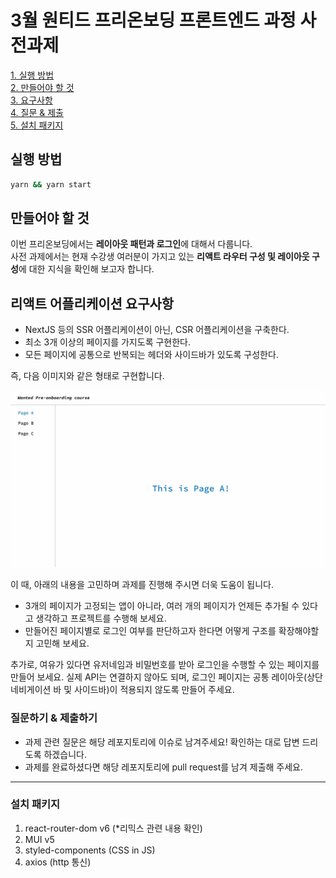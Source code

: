 # 3월 원티드 프리온보딩 프론트엔드 과정 사전과제

[1. 실행 방법](#실행-방법)  
[2. 만들어야 할 것](#만들어야-할-것)  
[3. 요구사항](#리액트-어플리케이션-요구사항)  
[4. 질문 & 제출](#질문하기--제출하기)  
[5. 설치 패키지](#설치-패키지)

## 실행 방법

```bash
yarn && yarn start
```

## 만들어야 할 것

이번 프리온보딩에서는 **레이아웃 패턴과 로그인**에 대해서 다룹니다.  
사전 과제에서는 현재 수강생 여러분이 가지고 있는 **리액트 라우터 구성 및 레이아웃 구성**에 대한 지식을 확인해 보고자 합니다.

## 리액트 어플리케이션 요구사항

- NextJS 등의 SSR 어플리케이션이 아닌, CSR 어플리케이션을 구축한다.
- 최소 3개 이상의 페이지를 가지도록 구현한다.
- 모든 페이지에 공통으로 반복되는 헤더와 사이드바가 있도록 구성한다.

즉, 다음 이미지와 같은 형태로 구현합니다.

![sample-image](./sample.jpg)

이 때, 아래의 내용을 고민하며 과제를 진행해 주시면 더욱 도움이 됩니다.

- 3개의 페이지가 고정되는 앱이 아니라, 여러 개의 페이지가 언제든 추가될 수 있다고 생각하고 프로젝트를 수행해 보세요.
- 만들어진 페이지별로 로그인 여부를 판단하고자 한다면 어떻게 구조를 확장해야할지 고민해 보세요.

추가로, 여유가 있다면 유저네임과 비밀번호를 받아 로그인을 수행할 수 있는 페이지를 만들어 보세요. 실제 API는 연결하지 않아도 되며, 로그인 페이지는 공통 레이아웃(상단 네비게이션 바 및 사이드바)이 적용되지 않도록 만들어 주세요.

### 질문하기 & 제출하기

- 과제 관련 질문은 해당 레포지토리에 이슈로 남겨주세요! 확인하는 대로 답변 드리도록 하겠습니다.
- 과제를 완료하셨다면 해당 레포지토리에 pull request를 남겨 제출해 주세요.

<hr/>

### 설치 패키지

1. react-router-dom v6 (\*리믹스 관련 내용 확인)
2. MUI v5
3. styled-components (CSS in JS)
4. axios (http 통신)
